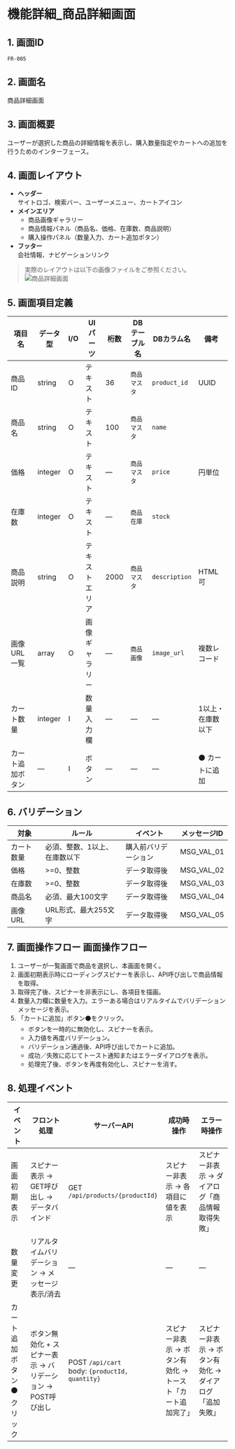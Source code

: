 # 機能詳細_商品詳細画面

## 1. 画面ID

`FR-005`

## 2. 画面名

商品詳細画面

## 3. 画面概要

ユーザーが選択した商品の詳細情報を表示し、購入数量指定やカートへの追加を行うためのインターフェース。

## 4. 画面レイアウト

- **ヘッダー**  
  サイトロゴ、検索バー、ユーザーメニュー、カートアイコン
- **メインエリア**  
  - 商品画像ギャラリー  
  - 商品情報パネル（商品名、価格、在庫数、商品説明）  
  - 購入操作パネル（数量入力、カート追加ボタン）
- **フッター**  
  会社情報、ナビゲーションリンク

> 実際のレイアウトは以下の画像ファイルをご参照ください。  
> ![商品詳細画面](./images/product_detail_layout.png)

## 5. 画面項目定義

| 項目名           | データ型       | I/O | UIパーツ           | 桁数 | DBテーブル名   | DBカラム名      | 備考                          |
|-----------------|--------------|-----|-------------------|------|---------------|---------------|-----------------------------|
| 商品ID           | string       | O   | テキスト           | 36   | `商品マスタ`    | `product_id`   | UUID                         |
| 商品名           | string       | O   | テキスト           | 100  | `商品マスタ`    | `name`         |                             |
| 価格             | integer      | O   | テキスト           | —    | `商品マスタ`    | `price`        | 円単位                       |
| 在庫数           | integer      | O   | テキスト           | —    | `商品在庫`      | `stock`        |                             |
| 商品説明         | string       | O   | テキストエリア     | 2000 | `商品マスタ`    | `description`  | HTML可                      |
| 画像URL一覧      | array<string>| O   | 画像ギャラリー     | —    | `商品画像`      | `image_url`    | 複数レコード               |
| カート数量       | integer      | I   | 数量入力欄         | —    | —             | —             | 1以上・在庫数以下             |
| カート追加ボタン | —            | I   | ボタン             | —    | —             | —             | ⚫ カートに追加               |

## 6. バリデーション

| 対象       | ルール                             | イベント           | メッセージID    |
|------------|------------------------------------|------------------|----------------|
| カート数量  | 必須、整数、1以上、在庫数以下       | 購入前バリデーション | MSG_VAL_01    |
| 価格       | >=0、整数                         | データ取得後       | MSG_VAL_02    |
| 在庫数     | >=0、整数                         | データ取得後       | MSG_VAL_03    |
| 商品名     | 必須、最大100文字                 | データ取得後       | MSG_VAL_04    |
| 画像URL   | URL形式、最大255文字              | データ取得後       | MSG_VAL_05    |

## 7. 画面操作フロー 画面操作フロー

1. ユーザーが一覧画面で商品を選択し、本画面を開く。
2. 画面初期表示時にローディングスピナーを表示し、API呼び出しで商品情報を取得。
3. 取得完了後、スピナーを非表示にし、各項目を描画。
4. 数量入力欄に数量を入力。エラーある場合はリアルタイムでバリデーションメッセージを表示。
5. 「カートに追加」ボタン⚫をクリック。
   - ボタンを一時的に無効化し、スピナーを表示。
   - 入力値を再度バリデーション。
   - バリデーション通過後、API呼び出しでカートに追加。
   - 成功／失敗に応じてトースト通知またはエラーダイアログを表示。
   - 処理完了後、ボタンを再度有効化し、スピナーを消す。

## 8. 処理イベント

| イベント               | フロント処理                                      | サーバーAPI                                    | 成功時操作                                        | エラー時操作                                  |
|----------------------|---------------------------------------------|-----------------------------------------------|------------------------------------------------|---------------------------------------------|
| 画面初期表示            | スピナー表示 → GET呼び出し → データバインド             | GET `/api/products/{productId}`               | スピナー非表示 → 各項目に値を表示                 | スピナー非表示 → ダイアログ「商品情報取得失敗」   |
| 数量変更              | リアルタイムバリデーション → メッセージ表示/消去    | —                                             | —                                              | —                                           |
| カート追加ボタン⚫クリック | ボタン無効化 + スピナー表示 → バリデーション → POST呼び出し | POST `/api/cart` <br>body: `{productId, quantity}` | スピナー非表示 → ボタン有効化 → トースト「カート追加完了」 | スピナー非表示 → ボタン有効化 → ダイアログ「追加失敗」 |

